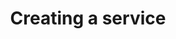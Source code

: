 ---
title: Creating a service
layout: default
order: 1
permalink: /services/creating/
parent: services
---